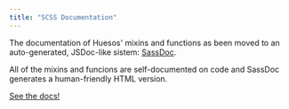 ```yaml
---
title: "SCSS Documentation"
---
```


The documentation of Huesos' mixins and functions as been moved to an auto-generated, JSDoc-like sistem: [SassDoc](http://sassdoc.com/).

All of the mixins and funcions are self-documented on code and SassDoc generates a human-friendly HTML version.

<a href="/docs/sassdoc" class="button button--primary">See the docs!</a>
